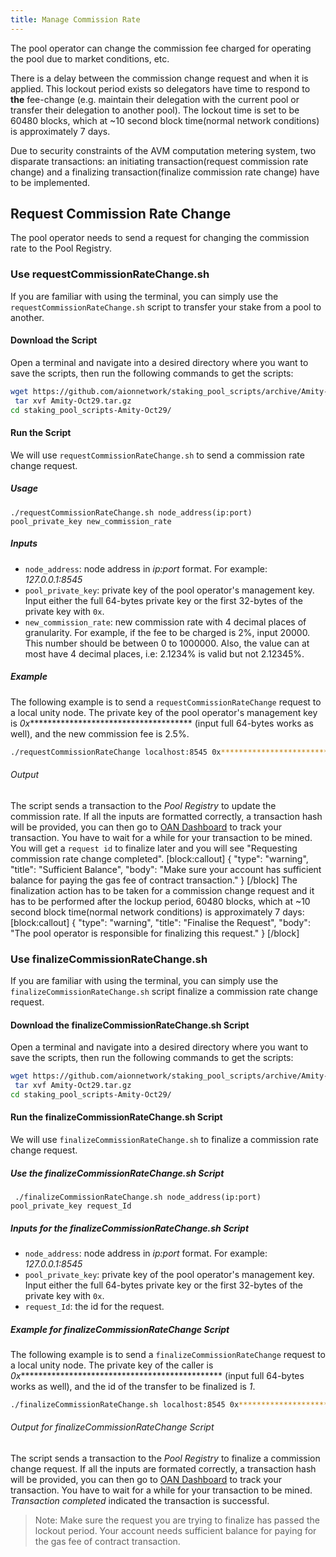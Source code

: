 ```yaml
---
title: Manage Commission Rate
---
```


The pool operator can change the commission fee charged for operating the pool due to market conditions, etc.

There is a delay between the commission change request and when it is applied. This lockout period exists so delegators have time to respond to **the** fee-change (e.g. maintain their delegation with the current pool or transfer their delegation to another pool). The lockout time is set to be 60480 blocks, which at ~10 second block time(normal network conditions) is approximately 7 days.

Due to security constraints of the AVM computation metering system, two disparate transactions: an initiating transaction(request commission rate change) and a finalizing transaction(finalize commission rate change) have to be implemented.

## Request Commission Rate Change

The pool operator needs to send a request for changing the commission rate to the Pool Registry.

### Use requestCommissionRateChange.sh

If you are familiar with using the terminal, you can simply use the `requestCommissionRateChange.sh` script to transfer your stake from a pool to another.

#### Download the Script

Open a terminal and navigate into a desired directory where you want to save the scripts, then run the following commands to get the scripts:

```bash
wget https://github.com/aionnetwork/staking_pool_scripts/archive/Amity-Oct29.tar.gz
 tar xvf Amity-Oct29.tar.gz
cd staking_pool_scripts-Amity-Oct29/

```

#### Run the Script

We will use `requestCommissionRateChange.sh` to send a commission rate change request.

##### Usage

```text
./requestCommissionRateChange.sh node_address(ip:port) pool_private_key new_commission_rate
```

##### Inputs

- `node_address`: node address in *ip:port* format. For example: *127.0.0.1:8545*
- `pool_private_key`: private key of the pool operator's management key. Input either the full 64-bytes private key or the first 32-bytes of the private key with `0x`.
- `new_commission_rate`: new commission rate with 4 decimal places of granularity. For example, if the fee to be charged is 2%, input 20000. This number should be between 0 to 1000000. Also, the value can at most have 4 decimal places, i.e: 2.1234% is valid but not 2.12345%.

##### Example

The following example is to send a `requestCommissionRateChange` request to a local unity node. The private key of the pool operator's management key is *0x************************************** (input full 64-bytes works as well), and the new commission fee is 2.5%.

```bash
./requestCommissionRateChange localhost:8545 0x************************************************ 25000
```

###### Output

The script sends a transaction to the *Pool Registry* to update the commission rate. If all the inputs are formatted correctly, a transaction hash will be provided, you can then go to [OAN Dashboard](https://amity.aion.network/#/dashboard) to track your transaction. You have to wait for a while for your transaction to be mined. You will get a `request id` to finalize later and you will see  "Requesting commission rate change completed".
[block:callout]
{
  "type": "warning",
  "title": "Sufficient Balance",
  "body": "Make sure your account has sufficient balance for paying the gas fee of contract transaction."
}
[/block]
The finalization action has to be taken for a  commission change request and it has to be performed after the lockup period, 60480 blocks, which at ~10 second block time(normal network conditions) is approximately 7 days:
[block:callout]
{
  "type": "warning",
  "title": "Finalise the Request",
  "body": "The pool operator is responsible for finalizing this request."
}
[/block]

### Use finalizeCommissionRateChange.sh

If you are familiar with using the terminal, you can simply use the `finalizeCommissionRateChange.sh` script finalize a commission rate change request.

#### Download the finalizeCommissionRateChange.sh Script

Open a terminal and navigate into a desired directory where you want to save the scripts, then run the following commands to get the scripts:

```bash
wget https://github.com/aionnetwork/staking_pool_scripts/archive/Amity-Oct29.tar.gz
 tar xvf Amity-Oct29.tar.gz
cd staking_pool_scripts-Amity-Oct29/

```

#### Run the finalizeCommissionRateChange.sh Script

We will use `finalizeCommissionRateChange.sh` to finalize a commission rate change request.

##### Use the finalizeCommissionRateChange.sh Script

```text
 ./finalizeCommissionRateChange.sh node_address(ip:port) pool_private_key request_Id
```

##### Inputs for the finalizeCommissionRateChange.sh Script

- `node_address`: node address in *ip:port* format. For example: *127.0.0.1:8545*
- `pool_private_key`: private key of the pool operator's management key. Input either the full 64-bytes private key or the first 32-bytes of the private key with `0x`.
- `request_Id`: the id for the request.

##### Example for finalizeCommissionRateChange Script

The following example is to send a `finalizeCommissionRateChange` request to a local unity node. The private key of the caller is *0x*********************************************** (input full 64-bytes works as well), and the id of the transfer to be finalized is *1*.

```bash
./finalizeCommissionRateChange.sh localhost:8545 0x**************************************** 1
```

###### Output for finalizeCommissionRateChange Script

The script sends a transaction to the *Pool Registry* to finalize a commission change request. If all the inputs are formated correctly, a transaction hash will be provided, you can then go to [OAN Dashboard](https://amity.aion.network/#/dashboard) to track your transaction. You have to wait for a while for your transaction to be mined. *Transaction completed* indicated the transaction is successful.

> Note: Make sure the request you are trying to finalize has passed the lockout period. Your account needs sufficient balance for paying for the gas fee of contract transaction.
